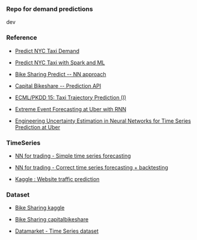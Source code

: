 

### Repo for demand predictions 
dev 


### Reference 


* [Predict NYC Taxi Demand](https://nycdatascience.com/blog/student-works/predict-new-york-city-taxi-demand/)

* [Predict NYC Taxi with Spark and ML](https://github.com/sdaulton/TaxiPrediction
)
* [Bike Sharing Predict -- NN approach](https://arxiv.org/pdf/1712.04997.pdf)

* [Capital Bikeshare -- Prediction API](https://github.com/joepaolicelli/cabi-prediction-api)

* [ECML/PKDD 15: Taxi Trajectory Prediction (I)
](https://www.kaggle.com/c/pkdd-15-predict-taxi-service-trajectory-i)


* [Extreme Event Forecasting at Uber with RNN](https://eng.uber.com/neural-networks/)

* [Engineering Uncertainty Estimation in Neural Networks for Time Series Prediction at Uber](https://eng.uber.com/neural-networks-uncertainty-estimation/)



### TimeSeries 

* [NN for trading - Simple time series forecasting](https://medium.com/machine-learning-world/neural-networks-for-algorithmic-trading-part-one-simple-time-series-forecasting-f992daa1045a)

* [NN for trading - Correct time series forecasting + backtesting](https://medium.com/machine-learning-world/neural-networks-for-algorithmic-trading-1-2-correct-time-series-forecasting-backtesting-9776bfd9e589)

* [Kaggle : Website traffic prediction](https://www.kaggle.com/c/web-traffic-time-series-forecasting)



### Dataset 

* [Bike Sharing kaggle](https://www.kaggle.com/c/bike-sharing-demand)

* [Bike Sharing capitalbikeshare](https://www.capitalbikeshare.com/system-data)

* [Datamarket - Time Series dataset](https://datamarket.com/data/list/?q=provider:tsdl
)









